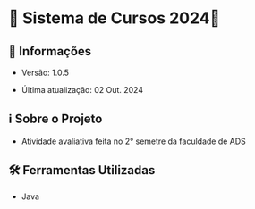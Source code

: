 # 🚀 Sistema de Cursos 2024🚀 

## 📢 Informações

- Versão: 1.0.5

- Última atualização: 02 Out. 2024

## ℹ️ Sobre o Projeto

- Atividade avaliativa feita no 2° semetre da faculdade de ADS

## 🛠️ Ferramentas Utilizadas

- Java
